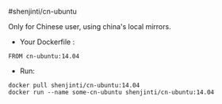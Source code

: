 #shenjinti/cn-ubuntu

Only for Chinese user, using china's local mirrors.

* Your Dockerfile :
```
FROM cn-ubuntu:14.04
````

* Run:

```
docker pull shenjinti/cn-ubuntu:14.04
docker run --name some-cn-ubuntu shenjinti/cn-ubuntu:14.04
```
